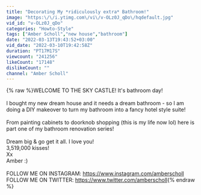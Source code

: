 ```yaml
---
title: "Decorating My *ridiculously extra* Bathroom!"
image: "https:\/\/i.ytimg.com\/vi\/v-OLz0J_qDo\/hqdefault.jpg"
vid_id: "v-OLz0J_qDo"
categories: "Howto-Style"
tags: ["Amber Scholl","new house","bathroom"]
date: "2022-03-13T19:43:52+03:00"
vid_date: "2022-03-10T19:42:58Z"
duration: "PT17M17S"
viewcount: "241256"
likeCount: "17148"
dislikeCount: ""
channel: "Amber Scholl"
---
```

{% raw %}WELCOME TO THE SKY CASTLE! It's bathroom day!<br /><br />I bought my new dream house and it needs a dream bathroom - so I am doing a DIY makeover to turn my bathroom into a fancy hotel style suite! <br /><br />From painting cabinets to doorknob shopping (this is my life now lol) here is part one of my bathroom renovation series! <br /><br />Dream big &amp; go get it all. I love you! <br />3,519,000 kisses!<br />Xx<br />Amber :)<br /><br />FOLLOW ME ON INSTAGRAM: <a rel="nofollow" target="blank" href="https://www.instagram.com/amberscholl">https://www.instagram.com/amberscholl</a><br />FOLLOW ME ON TWITTER: <a rel="nofollow" target="blank" href="https://www.twitter.com/amberscholl">https://www.twitter.com/amberscholl</a>{% endraw %}
